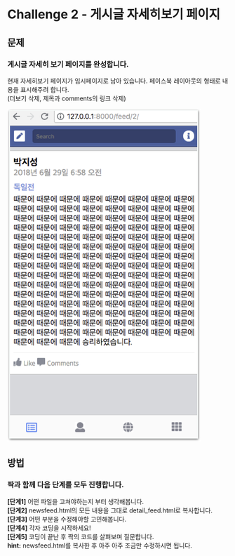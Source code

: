 # Challenge 2 - 게시글 자세히보기 페이지

## 문제

### 게시글 자세히 보기 페이지를 완성합니다.

현재 자세히보기 페이지가 임시페이지로 남아 있습니다. 페이스북 레이아웃의 형태로 내용을 표시해주려 합니다.  
\(더보기 삭제, 제목과 comments의 링크 삭제\)

![&#xBAA9;&#xD45C;](../../.gitbook/assets/image%20%2861%29.png)

## 방법

### 짝과 함께 다음 단계를 모두 진행합니다.

**\[단계1\]** 어떤 파일을 고쳐야하는지 부터 생각해봅니다.  
**\[단계2\]** newsfeed.html의 모든 내용을 그대로 detail\_feed.html로 복사합니다.  
**\[단계3\]** 어떤 부분을 수정해야할 고민해봅니다.  
**\[단계4\]** 각자 코딩을 시작하세요!  
**\[단계5\]** 코딩이 끝난 후 짝의 코드를 살펴보며 질문합니다.  
**hint:** newsfeed.html를 복사한 후 아주 아주 조금만 수정하시면 됩니다.

